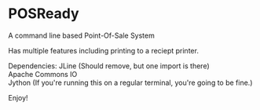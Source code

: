 # POSReady
A command line based Point-Of-Sale System

Has multiple features including printing to a reciept printer.

Dependencies: JLine (Should remove, but one import is there)<br>
              Apache Commons IO<br>
              Jython (If you're running this on a regular terminal, you're going to be fine.)<br>
              
Enjoy!               

